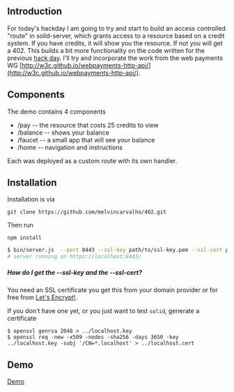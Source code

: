 ## Introduction

For today's hackday I am going to try and start to build an access controlled "route" in solid-server, which grants access to a resource based on a credit system.  If you have credits, it will show you the resource.  If not you will get a 402.  This builds a bit more functionality on the code written for the previous [hack day](http://melvincarvalho.github.io/markdown-editor/?uri=https://melvin.databox.me/.markdown/hackday/route.txt).  I'll try and incorporate the work from the web payments WG [http://w3c.github.io/webpayments-http-api/](http://w3c.github.io/webpayments-http-api/).  


## Components

The demo contains 4 components

* /pay -- the resource that costs 25 credits to view
* /balance -- shows your balance
* /faucet -- a small app that will see your balance
* /home -- navigation and instructions

Each was deployed as a custom route with its own handler.  

## Installation

Installation is via

    git clone https://github.com/melvincarvalho/402.git

Then run

    npm install


```bash
$ bin/server.js  --port 8443 --ssl-key path/to/ssl-key.pem --ssl-cert path/to/ssl-cert.pem
# server running on https://localhost:8443/
```

##### How do I get the --ssl-key and the --ssl-cert?
You need an SSL certificate you get this from your domain provider or for free from [Let's Encrypt!](https://letsencrypt.org/getting-started/).

If you don't have one yet, or you just want to test `solid`, generate a certificate
```
$ openssl genrsa 2048 > ../localhost.key
$ openssl req -new -x509 -nodes -sha256 -days 3650 -key ../localhost.key -subj '/CN=*.localhost' > ../localhost.cert
```

## Demo

[Demo](https://webcredits.org/demos/402/)
